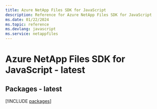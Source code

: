 ```yaml
---
title: Azure NetApp Files SDK for JavaScript
description: Reference for Azure NetApp Files SDK for JavaScript
ms.date: 01/22/2024
ms.topic: reference
ms.devlang: javascript
ms.service: netappfiles
---
```

# Azure NetApp Files SDK for JavaScript - latest
## Packages - latest
[!INCLUDE [packages](netapp-files-index.md)]